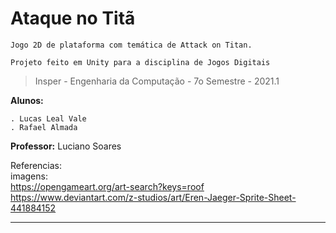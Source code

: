 # Ataque no Titã

```Jogo 2D de plataforma com temática de Attack on Titan.```

```Projeto feito em Unity para a disciplina de Jogos Digitais```

> Insper - Engenharia da Computação - 7o Semestre - 2021.1

**Alunos:**

	. Lucas Leal Vale
	. Rafael Almada

**Professor:** Luciano Soares

Referencias:  
imagens:  
https://opengameart.org/art-search?keys=roof
https://www.deviantart.com/z-studios/art/Eren-Jaeger-Sprite-Sheet-441884152
____
